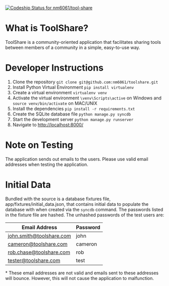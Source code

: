 [ ![Codeship Status for nm6061/tool-share](https://www.codeship.io/projects/bfce8790-1b7c-0132-5846-72a9f7efc67d/status)](https://www.codeship.io/projects/34940)

What is ToolShare?
==================

ToolShare is a community-oriented application that facilitates sharing tools between members of a community in a simple, easy-to-use way.

Developer Instructions
======================

1. Clone the repository `git clone git@github.com:nm6061/toolshare.git`
1. Install Python Virtual Environment `pip install virtualenv`
1. Create a virtual environment `virtualenv venv`
1. Activate the virtual environment `\venv\Scripts\active` on Windows and `source venv/bin/activate` on MAC/UNIX
1. Install the dependencies `pip install -r requirements.txt`
1. Create the SQLite database file `python manage.py syncdb`
1. Start the development server `python manage.py runserver`
1. Navigate to [http://localhost:8000/](http://localhost:8000/)

Note on Testing
===============

The application sends out emails to the users. Please use valid email addresses when testing the application. 

Initial Data
============

Bundled with the source is a database fixtures file, app/fixtures/initial_data.json, that contains initial data to populate the database with when created via the `syncdb` command. The passwords listed in the fixture file are hashed. The unhashed passwords of the test users are:


| Email Address            | Password |
| ------------------------ | -------- |
| john.smith@toolshare.com | john     |
| cameron@toolshare.com    | cameron  |
| rob.chase@toolshare.com  | rob      |
| tester@toolshare.com     | test     |

\* These email addresses are not valid and emails sent to these addresses will bounce. However, this will not cause the application to malfunction.